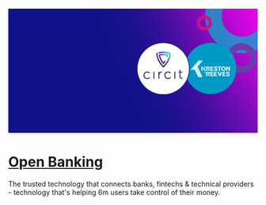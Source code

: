 [![Visit Open Banking](imagePreview.png)](https://www.openbanking.org.uk)

# [Open Banking](https://www.openbanking.org.uk)

The trusted technology that connects banks, fintechs & technical providers - technology that's helping 6m users take control of their money.

